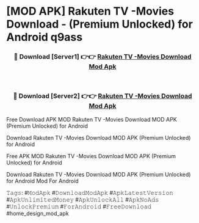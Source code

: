 # [MOD APK] Rakuten TV -Movies Download - (Premium Unlocked) for Android q9ass



<div align="center">
<h3>🔴 Download [Server1] 👉👉 <a href="https://momento.my/?title=Rakuten_TV_-Movies_Download">Rakuten TV -Movies Download Mod Apk</a></h3><br>

<h3>🔴 Download [Server2] 👉👉 <a href="https://momento.my/?title=Rakuten_TV_-Movies_Download">Rakuten TV -Movies Download Mod Apk</a></h3>
</div>



Free Download APK MOD Rakuten TV -Movies Download MOD APK (Premium Unlocked) for Android

Download Rakuten TV -Movies Download MOD APK (Premium Unlocked) for Android

Free APK MOD Rakuten TV -Movies Download MOD APK (Premium Unlocked) for Android

Download Rakuten TV -Movies Download MOD APK (Premium Unlocked) for Android Mod For Android

𝚃𝚊𝚐𝚜: #𝙼𝚘𝚍𝙰𝚙𝚔 #𝙳𝚘𝚠𝚗𝚕𝚘𝚊𝚍𝙼𝚘𝚍𝙰𝚙𝚔 #𝙰𝚙𝚔𝙻𝚊𝚝𝚎𝚜𝚝𝚅𝚎𝚛𝚜𝚒𝚘𝚗 #𝙰𝚙𝚔𝚄𝚗𝚕𝚒𝚖𝚒𝚝𝚎𝚍𝙼𝚘𝚗𝚎𝚢 #𝙰𝚙𝚔𝚄𝚗𝚕𝚘𝚌𝚔𝙰𝚕𝚕 #𝙰𝚙𝚔𝙽𝚘𝙰𝚍𝚜 #𝚄𝚗𝚕𝚘𝚌𝚔𝙿𝚛𝚎𝚖𝚒𝚞𝚖 #𝙵𝚘𝚛𝙰𝚗𝚍𝚛𝚘𝚒𝚍 #𝙵𝚛𝚎𝚎𝙳𝚘𝚠𝚗𝚕𝚘𝚊𝚍 #home_design_mod_apk
